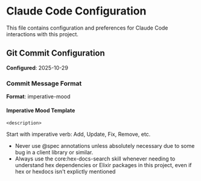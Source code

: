 # Claude Code Configuration

This file contains configuration and preferences for Claude Code interactions with this project.

## Git Commit Configuration

**Configured**: 2025-10-29

### Commit Message Format

**Format**: imperative-mood

#### Imperative Mood Template
```
<description>
```
Start with imperative verb: Add, Update, Fix, Remove, etc.
- Never use @spec annotations unless absolutely necessary due to some bug in a client library or similar.
- Always use the core:hex-docs-search skill whenever needing to understand hex dependencies or Elixir packages in this project, even if hex or hexdocs isn't explictly mentioned